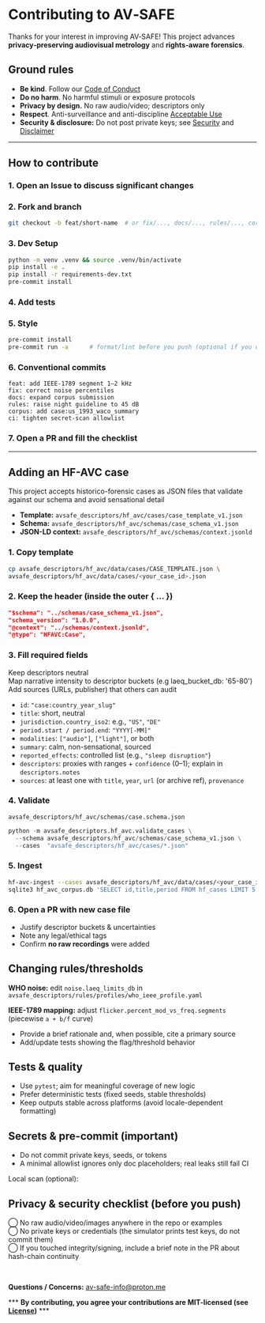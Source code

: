 # Contributing to AV‑SAFE

Thanks for your interest in improving AV‑SAFE! This project advances **privacy‑preserving audiovisual metrology** and **rights‑aware forensics**.

## Ground rules
- **Be kind**. Follow our [Code of Conduct](CODE_OF_CONDUCT.md)
- **Do no harm**. No harmful stimuli or exposure protocols
- **Privacy by design.** No raw audio/video; descriptors only
- **Respect**. Anti-surveillance and anti-discipline [Acceptable Use](ACCEPTABLE_USE.md)
- **Security & disclosure:** Do not post private keys; see [Security](SECURITY.md) and [Disclaimer](DISCLAIMER.md)

---

## How to contribute
### 1. Open an Issue to discuss significant changes
### 2. Fork and branch 
   ```bash
   git checkout -b feat/short-name  # or fix/..., docs/..., rules/..., corpus/...
   ```
### 3. Dev Setup
```bash
python -m venv .venv && source .venv/bin/activate
pip install -e .
pip install -r requirements-dev.txt
pre-commit install
```
### 4. Add tests
### 5. Style
   ```bash
   pre-commit install
   pre-commit run -a      # format/lint before you push (optional if you dislike auto-lint)
   ```
### 6. Conventional commits
```vbnet
feat: add IEEE-1789 segment 1–2 kHz
fix: correct noise percentiles
docs: expand corpus submission
rules: raise night guideline to 45 dB
corpus: add case:us_1993_waco_summary
ci: tighten secret-scan allowlist
```
### 7. Open a PR and fill the checklist
   
---

## Adding an HF-AVC case
This project accepts historico-forensic cases as JSON files that validate against our schema and avoid sensational detail
- **Template:** `avsafe_descriptors/hf_avc/cases/case_template_v1.json`
- **Schema:** `avsafe_descriptors/hf_avc/schemas/case_schema_v1.json`
- **JSON-LD context:** `avsafe_descriptors/hf_avc/schemas/context.jsonld`

### 1. Copy template
   ```bash
   cp avsafe_descriptors/hf_avc/data/cases/CASE_TEMPLATE.json \
   avsafe_descriptors/hf_avc/data/cases/<your_case_id>.json
   ```
### 2. Keep the header (inside the outer { ... })
```json
"$schema": "../schemas/case_schema_v1.json",
"schema_version": "1.0.0",
"@context": "../schemas/context.jsonld",
"@type": "HFAVC:Case",
```

### 3. Fill required fields
Keep descriptors neutral \
Map narrative intensity to descriptor buckets (e.g laeq_bucket_db: '65-80') \
Add sources (URLs, publisher) that others can audit
- `id`: `"case:country_year_slug"`
- `title`: short, neutral
- `jurisdiction.country_iso2`: e.g., `"US"`, `"DE"`
- `period.start / period.end`: `"YYYY[-MM]"`
- `modalities`: `["audio"]`, `["light"]`, or both
- `summary`: calm, non-sensational, sourced
- `reported_effects`: controlled list (e.g., `"sleep disruption"`)
- `descriptors`: proxies with ranges + `confidence` (0–1); explain in `descriptors.notes`
- `sources`: at least one with `title`, `year`, `url` (or archive ref), `provenance`

### 4. Validate
` avsafe_descriptors/hf_avc/schemas/case.schema.json `
```python
python -m avsafe_descriptors.hf_avc.validate_cases \
  --schema avsafe_descriptors/hf_avc/schemas/case_schema_v1.json \
  --cases  "avsafe_descriptors/hf_avc/cases/*.json"
```

### 5. Ingest
   ```bash
   hf-avc-ingest --cases avsafe_descriptors/hf_avc/data/cases/<your_case_id>.json
   sqlite3 hf_avc_corpus.db 'SELECT id,title,period FROM hf_cases LIMIT 5;'
   ```
### 6. Open a PR with new case file
- Justify descriptor buckets & uncertainties
- Note any legal/ethical tags
- Confirm **no raw recordings** were added

## Changing rules/thresholds
**WHO noise:** edit `noise.laeq_limits_db` in \
`avsafe_descriptors/rules/profiles/who_ieee_profile.yaml`

**IEEE-1789 mapping:** adjust
`flicker.percent_mod_vs_freq.segments` (piecewise `a + b/f` curve)
- Provide a brief rationale and, when possible, cite a primary source
- Add/update tests showing the flag/threshold behavior

## Tests & quality
- Use `pytest`; aim for meaningful coverage of new logic
- Prefer deterministic tests (fixed seeds, stable thresholds)
- Keep outputs stable across platforms (avoid locale-dependent formatting)

## Secrets & pre-commit (important)
- Do not commit private keys, seeds, or tokens
- A minimal allowlist ignores only doc placeholders; real leaks still fail CI

Local scan (optional):

## Privacy & security checklist (before you push)
  ⃝ No raw audio/video/images anywhere in the repo or examples \
  ⃝ No private keys or credentials (the simulator prints test keys, do not commit them) \
  ⃝ If you touched integrity/signing, include a brief note in the PR about hash-chain continuity

<br>


**Questions / Concerns:** [av-safe-info@proton.me](av-safe-info@proton.me)

*** **By contributing, you agree your contributions are MIT-licensed (see [License](LICENSE.md))** ***
